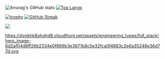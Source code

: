 ![Anurag's GitHub stats](https://github-readme-stats.vercel.app/api?username=IndianBlitz&show_icons=true&theme=merko)
[![Top Langs](https://github-readme-stats.vercel.app/api/top-langs/?username=IndianBlitz&layout=compact)](https://github.com/anuraghazra/github-readme-stats)

[![trophy](https://github-profile-trophy.vercel.app/?username=IndianBlitz&theme=dark_lover)](https://github.com/ryo-ma/github-profile-trophy)
[![GitHub Streak](https://github-readme-streak-stats.herokuapp.com/?user=IndianBlitz)](https://git.io/streak-stats)

![](https://komarev.com/ghpvc/?username=IndianBlitz&color=dc143c)

https://dvokhk8ohqhd8.cloudfront.net/assets/engineering_types/full_stack/hero_image-6d2af04d8ff26b2334e0f866b3e3671b8c5e32fca0f4883c2e6a35248e36d77d.svg
